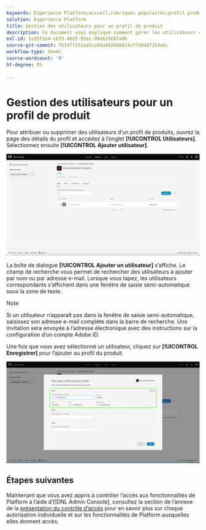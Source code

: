 ```yaml
---
keywords: Experience Platform;accueil;rubriques populaires;profil produit
solution: Experience Platform
title: Gestion des utilisateurs pour un profil de produit
description: Ce document vous explique comment gérer les utilisateurs dʼun profil de produit dans lʼinterface utilisateur dʼAdobe Experience Platform.
exl-id: 1a35f2e4-cb33-4625-92ec-98e615607a8b
source-git-commit: 7b197f253aa5ce04a682040814cf749407154ebc
workflow-type: tm+mt
source-wordcount: '0'
ht-degree: 0%

---
```


# Gestion des utilisateurs pour un profil de produit

Pour attribuer ou supprimer des utilisateurs d’un profil de produits, ouvrez la page des détails du profil et accédez à l’onglet **[!UICONTROL Utilisateurs]**. Sélectionnez ensuite **[!UICONTROL Ajouter utilisateur]**.

![add-user](../images/add-user.png)

La boîte de dialogue **[!UICONTROL Ajouter un utilisateur]** s’affiche. Le champ de recherche vous permet de rechercher des utilisateurs à ajouter par nom ou par adresse e-mail. Lorsque vous tapez, les utilisateurs correspondants s’affichent dans une fenêtre de saisie semi-automatique sous la zone de texte.

>[!NOTE]
>
>Si un utilisateur n’apparaît pas dans la fenêtre de saisie semi-automatique, saisissez son adresse e-mail complète dans la barre de recherche. Une invitation sera envoyée à l’adresse électronique avec des instructions sur la configuration d’un compte Adobe ID.

Une fois que vous avez sélectionné un utilisateur, cliquez sur **[!UICONTROL Enregistrer]** pour l’ajouter au profil du produit.

![save-user](../images/save-user.png)

## Étapes suivantes

Maintenant que vous avez appris à contrôler l’accès aux fonctionnalités de Platform à l’aide d’[!DNL Admin Console], consultez la section de l’annexe de la [présentation du contrôle d’accès](../home.md) pour en savoir plus sur chaque autorisation individuelle et sur les fonctionnalités de Platform auxquelles elles donnent accès.
